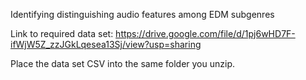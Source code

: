 Identifying distinguishing audio features among EDM subgenres

Link to required data set:
https://drive.google.com/file/d/1pj6wHD7F-ifWjW5Z_zzJGkLqesea13Sj/view?usp=sharing

Place the data set CSV into the same folder you unzip.
